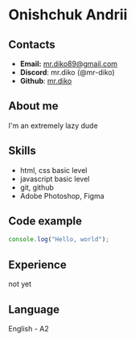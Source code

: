 # Onishchuk Andrii

## Contacts

- **Email:** <mr.diko89@gmail.com>
- **Discord**: mr.diko (@mr-diko)
- **Github**: [mr.diko](https://github.com/mr-diko)

## About me

I'm an extremely lazy dude

## Skills

- html, css basic level
- javascript basic level
- git, github
- Adobe Photoshop, Figma

## Code example

```javascript
console.log("Hello, world");
```

## Experience

not yet

## Language

English - A2
